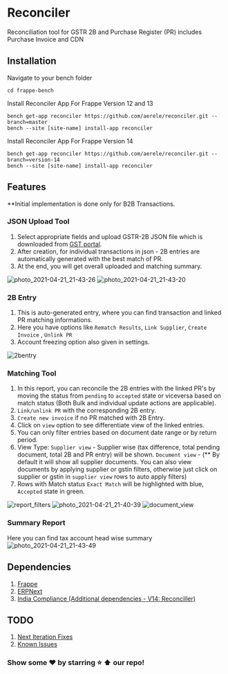# Reconciler

Reconciliation tool for GSTR 2B and Purchase Register (PR) includes Purchase Invoice and CDN

## Installation
Navigate to your bench folder
```
cd frappe-bench
```
Install Reconciler App For Frappe Version 12 and 13 
```
bench get-app reconciler https://github.com/aerele/reconciler.git --branch=master
bench --site [site-name] install-app reconciler
```
Install Reconciler App For Frappe Version 14
```
bench get-app reconciler https://github.com/aerele/reconciler.git --branch=version-14
bench --site [site-name] install-app reconciler
```
## Features
  **Initial implementation is done only for B2B Transactions.
  ### JSON Upload Tool
  
  1. Select appropriate fields and upload GSTR-2B JSON file which is downloaded from [GST portal](https://www.gst.gov.in/).
  2. After creation, for individual transactions in json - 2B entries are automatically generated with the best match of PR.
  3. At the end, you will get overall uploaded and matching summary.

  ![photo_2021-04-21_21-43-26](https://user-images.githubusercontent.com/36359901/115586950-bd7c0280-a2ea-11eb-8c9c-33b2f986c706.jpg)
  ![photo_2021-04-21_21-43-20](https://user-images.githubusercontent.com/36359901/115586937-b8b74e80-a2ea-11eb-87e5-b9a01551e2bb.jpg)


  ### 2B Entry
  1. This is auto-generated entry, where you can find transaction and linked PR matching informations.
  2. Here you have options like ```Rematch Results```, ```Link Supplier```, ```Create Invoice``` , ```Unlink PR```
  3. Account freezing option also given in settings.
  
  ![2bentry](https://user-images.githubusercontent.com/36359901/115589932-0bded080-a2ee-11eb-82a2-0dfed3c919f7.gif)

  ### Matching Tool
  
  1. In this report, you can reconcile the 2B entries with the linked PR's by moving the status from ```pending``` to ```accepted``` state or viceversa based on match status (Both Bulk and individual update actions are applicable).
  2. ```Link/unlink PR``` with the corresponding 2B entry.
  3. ```Create new invoice``` if no PR matched with 2B Entry.
  4. Click on ```view``` option to see differentiate view of the linked entries.
  5. You can only filter entries based on document date range or by return period.
  6. View Type:
      ```Supplier view``` - Supplier wise (tax difference, total pending document, total 2B and PR entry) will be shown.
      ```Document view``` - (** By default it will show all supplier documents. You can also view documents by applying supplier or gstin filters,         otherwise just click on supplier or gstin in ```supplier view``` rows to auto apply filters)
   4. Rows with Match status ```Exact Match``` will be highlighted with blue, ```Accepted``` state in green.
      
  ![report_filters](https://user-images.githubusercontent.com/36359901/115587545-6cb8d980-a2eb-11eb-9d6c-15bcbd3715cb.gif)
  ![photo_2021-04-21_21-40-39](https://user-images.githubusercontent.com/36359901/115586576-5c542f00-a2ea-11eb-99d3-025aaf2ea449.jpg)
  ![document_view](https://user-images.githubusercontent.com/36359901/115589979-1731fc00-a2ee-11eb-863f-5df9ad86e287.gif)

  ### Summary Report
  Here you can find tax account head wise summary
  ![photo_2021-04-21_21-43-49](https://user-images.githubusercontent.com/36359901/115586963-c076f300-a2ea-11eb-9e42-fa04ed008bd1.jpg)

## Dependencies

1. [Frappe](https://github.com/frappe/frappe)
2. [ERPNext](https://github.com/frappe/erpnext)
3. [India Compliance (Additional dependencies - V14: Reconciller)](https://github.com/resilient-tech/india-compliance)

## TODO
1. [Next Iteration Fixes](https://github.com/aerele/reconciler/issues/5)
2. [Known Issues](https://github.com/aerele/reconciler/issues/11)

### Show some ❤️ by starring :star: :arrow_up: our repo!
